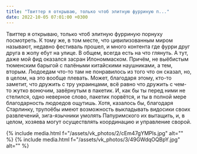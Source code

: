 ```yaml
---
title: "Твиттер я открываю, только чтоб элитную фурриную п..."
date: 2022-10-05 07:01:00 +0300
---
```


Твиттер я открываю, только чтоб элитную фурриную порнуху посмотреть. К тому же, в том месте, что цивилизованным миром называют, недавно фестиваль прошел, и много контента где фурри друг друга в жопу ебут на улице. В общем, всегда есть на что глянуть.
А тут, даже мой фид оказался засран Илономмаском. Причём, не выёбистым тюменским барыгой с палёными китайскими наушниками, а тем, вторым.
Людоедам что-то там не понравилось из того что он сказал, но, в целом, на это вообще плевать. Может, благодаря этому, кто-то заметит, что дружить с тру украинцами, всё равно что дружить с чем-то жутко вонючим, завёрнутым в пакетик. И, как бы ты перед ними не стелился, одно неверное слово, пакетик порвётся, и ты в полной мере благодарность людоедов ощутишь.
Хотя, казалось бы, благодаря Старлинку, трупоёбы имеют возможность выкладывать видосики своих развлечений, зига-язычники умолять Папуримского их вытащить, и, в целом, хозяева могут осуществлять координацию и управление сворой.


{% include media.html f="/assets/vk_photos/2/cEm47gYMPls.jpg" alt="" %}
{% include media.html f="/assets/vk_photos/3/49GWdqOQBpY.jpg" alt="" %}
